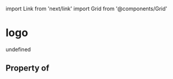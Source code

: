 import Link from 'next/link'
import Grid from '@components/Grid'

# logo

undefined

## Property of



